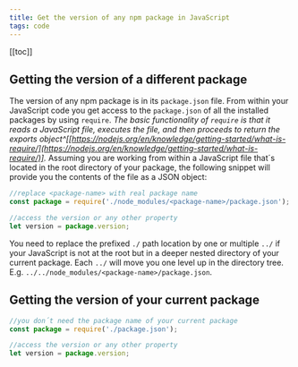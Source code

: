 ```yaml
---
title: Get the version of any npm package in JavaScript
tags: code
---
```

[[toc]]

## Getting the version of a different package

The version of any npm package is in its `package.json` file. From within your JavaScript code you get access to the `package.json` of all the installed packages by using `require`. *The basic functionality of `require` is that it reads a JavaScript file, executes the file, and then proceeds to return the exports object^[[https://nodejs.org/en/knowledge/getting-started/what-is-require/](https://nodejs.org/en/knowledge/getting-started/what-is-require/)].* Assuming you are working from within a JavaScript file that´s located in the root directory of your package, the following snippet will provide you the contents of the file as a JSON object:

```js
//replace <package-name> with real package name
const package = require('./node_modules/<package-name>/package.json'); 

//access the version or any other property
let version = package.version; 
```


You need to replace the prefixed `./` path location by one or multiple `../` if your JavaScript is not at the root but in a deeper nested directory of your current package. Each `../` will move you one level up in the directory tree. E.g. `../../node_modules/<package-name>/package.json`.

## Getting the version of your current package

```js
//you don´t need the package name of your current package
const package = require('./package.json'); 

//access the version or any other property
let version = package.version; 
```


